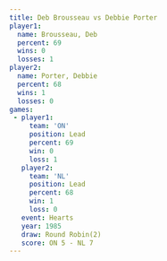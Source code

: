 ```yaml
---
title: Deb Brousseau vs Debbie Porter
player1:              
  name: Brousseau, Deb
  percent: 69         
  wins: 0             
  losses: 1           
player2:              
  name: Porter, Debbie
  percent: 68         
  wins: 1             
  losses: 0           
games:
 - player1:        
     team: 'ON'    
     position: Lead
     percent: 69   
     win: 0        
     loss: 1       
   player2:        
     team: 'NL'    
     position: Lead
     percent: 68   
     win: 1        
     loss: 0       
   event: Hearts       
   year: 1985          
   draw: Round Robin(2)
   score: ON 5 - NL 7  
---
```

